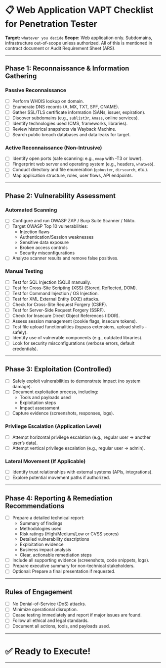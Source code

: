 
# 📋 Web Application VAPT Checklist for Penetration Tester

**Target:** `whatever you decide` 
**Scope:** Web application only. Subdomains, infrastructure out-of-scope unless authorized. All of this is mentioned in contract document or Audit Requirement Sheet (ARS).

---

## **Phase 1: Reconnaissance & Information Gathering**

### Passive Reconnaissance
- [ ] Perform WHOIS lookup on domain.
- [ ] Enumerate DNS records (A, MX, TXT, SPF, CNAME).
- [ ] Gather SSL/TLS certificate information (SANs, issuer, expiration).
- [ ] Discover subdomains (e.g., `sublist3r`, `Amass`, online services).
- [ ] Identify technologies used (CMS, frameworks, libraries).
- [ ] Review historical snapshots via Wayback Machine.
- [ ] Search public breach databases and data leaks for target.

### Active Reconnaissance (Non-Intrusive)
- [ ] Identify open ports (safe scanning: e.g., `nmap` with -T3 or lower).
- [ ] Fingerprint web server and operating system (e.g., headers, `whatweb`).
- [ ] Conduct directory and file enumeration (`gobuster`, `dirsearch`, etc.).
- [ ] Map application structure, roles, user flows, API endpoints.

---

## **Phase 2: Vulnerability Assessment**

### Automated Scanning
- [ ] Configure and run OWASP ZAP / Burp Suite Scanner / Nikto.
- [ ] Target OWASP Top 10 vulnerabilities:
  - Injection flaws
  - Authentication/Session weaknesses
  - Sensitive data exposure
  - Broken access controls
  - Security misconfigurations
- [ ] Analyze scanner results and remove false positives.

### Manual Testing
- [ ] Test for SQL Injection (SQLi) manually.
- [ ] Test for Cross-Site Scripting (XSS) (Stored, Reflected, DOM).
- [ ] Test for Command Injection / OS Injection.
- [ ] Test for XML External Entity (XXE) attacks.
- [ ] Check for Cross-Site Request Forgery (CSRF).
- [ ] Test for Server-Side Request Forgery (SSRF).
- [ ] Check for Insecure Direct Object References (IDOR).
- [ ] Assess session management (cookie flags, insecure tokens).
- [ ] Test file upload functionalities (bypass extensions, upload shells - safely).
- [ ] Identify use of vulnerable components (e.g., outdated libraries).
- [ ] Look for security misconfigurations (verbose errors, default credentials).

---

## **Phase 3: Exploitation (Controlled)**

- [ ] Safely exploit vulnerabilities to demonstrate impact (no system damage).
- [ ] Document exploitation process, including:
  - Tools and payloads used
  - Exploitation steps
  - Impact assessment
- [ ] Capture evidence (screenshots, responses, logs).

### Privilege Escalation (Application Level)
- [ ] Attempt horizontal privilege escalation (e.g., regular user → another user’s data).
- [ ] Attempt vertical privilege escalation (e.g., regular user → admin).

### Lateral Movement (If Applicable)
- [ ] Identify trust relationships with external systems (APIs, integrations).
- [ ] Explore potential movement paths if authorized.

---

## **Phase 4: Reporting & Remediation Recommendations**

- [ ] Prepare a detailed technical report:
  - Summary of findings
  - Methodologies used
  - Risk ratings (High/Medium/Low or CVSS scores)
  - Detailed vulnerability descriptions
  - Exploitation evidence
  - Business impact analysis
  - Clear, actionable remediation steps
- [ ] Include all supporting evidence (screenshots, code snippets, logs).
- [ ] Prepare executive summary for non-technical stakeholders.
- [ ] Optional: Prepare a final presentation if requested.

---

## **Rules of Engagement**

- [ ] No Denial-of-Service (DoS) attacks.
- [ ] Minimize operational disruption.
- [ ] Cease testing immediately and report if major issues are found.
- [ ] Follow all ethical and legal standards.
- [ ] Document all actions, tools, and payloads used.

---

# ✅ Ready to Execute!

---
